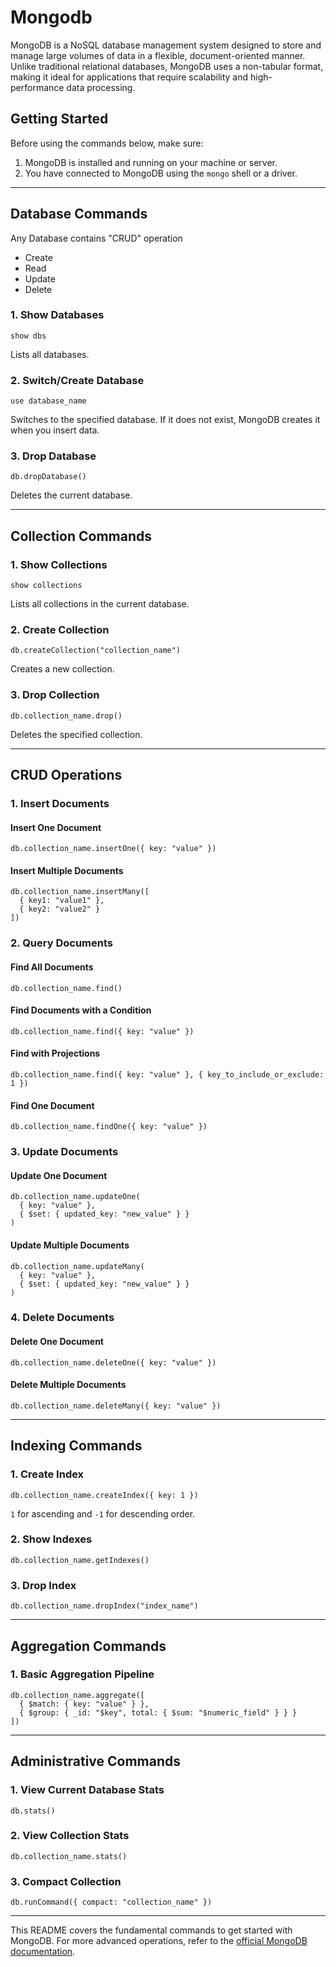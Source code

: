 # Mongodb
MongoDB is a NoSQL database management system designed to store and manage large volumes of data in a flexible, document-oriented manner. Unlike traditional relational databases, MongoDB uses a non-tabular format, making it ideal for applications that require scalability and high-performance data processing. 

## **Getting Started**

Before using the commands below, make sure:
1. MongoDB is installed and running on your machine or server.
2. You have connected to MongoDB using the `mongo` shell or a driver.

---

## **Database Commands**  
Any Database contains "CRUD" operation
- Create
- Read
- Update
- Delete

### 1. **Show Databases**
```shell
show dbs
```
Lists all databases.

### 2. **Switch/Create Database**
```shell
use database_name
```
Switches to the specified database. If it does not exist, MongoDB creates it when you insert data.

### 3. **Drop Database**
```shell
db.dropDatabase()
```
Deletes the current database.

---

## **Collection Commands**

### 1. **Show Collections**
```shell
show collections
```
Lists all collections in the current database.

### 2. **Create Collection**
```shell
db.createCollection("collection_name")
```
Creates a new collection.

### 3. **Drop Collection**
```shell
db.collection_name.drop()
```
Deletes the specified collection.

---

## **CRUD Operations**

### 1. **Insert Documents**

#### Insert One Document
```shell
db.collection_name.insertOne({ key: "value" })
```

#### Insert Multiple Documents
```shell
db.collection_name.insertMany([
  { key1: "value1" },
  { key2: "value2" }
])
```

### 2. **Query Documents**

#### Find All Documents
```shell
db.collection_name.find()
```

#### Find Documents with a Condition
```shell
db.collection_name.find({ key: "value" })
```

#### Find with Projections
```shell
db.collection_name.find({ key: "value" }, { key_to_include_or_exclude: 1 })
```

#### Find One Document
```shell
db.collection_name.findOne({ key: "value" })
```

### 3. **Update Documents**

#### Update One Document
```shell
db.collection_name.updateOne(
  { key: "value" },
  { $set: { updated_key: "new_value" } }
)
```

#### Update Multiple Documents
```shell
db.collection_name.updateMany(
  { key: "value" },
  { $set: { updated_key: "new_value" } }
)
```

### 4. **Delete Documents**

#### Delete One Document
```shell
db.collection_name.deleteOne({ key: "value" })
```

#### Delete Multiple Documents
```shell
db.collection_name.deleteMany({ key: "value" })
```

---

## **Indexing Commands**

### 1. **Create Index**
```shell
db.collection_name.createIndex({ key: 1 })
```
`1` for ascending and `-1` for descending order.

### 2. **Show Indexes**
```shell
db.collection_name.getIndexes()
```

### 3. **Drop Index**
```shell
db.collection_name.dropIndex("index_name")
```

---

## **Aggregation Commands**

### 1. **Basic Aggregation Pipeline**
```shell
db.collection_name.aggregate([
  { $match: { key: "value" } },
  { $group: { _id: "$key", total: { $sum: "$numeric_field" } } }
])
```

---

## **Administrative Commands**

### 1. **View Current Database Stats**
```shell
db.stats()
```

### 2. **View Collection Stats**
```shell
db.collection_name.stats()
```

### 3. **Compact Collection**
```shell
db.runCommand({ compact: "collection_name" })
```

---

This README covers the fundamental commands to get started with MongoDB. For more advanced operations, refer to the [official MongoDB documentation](https://www.mongodb.com/docs/).
